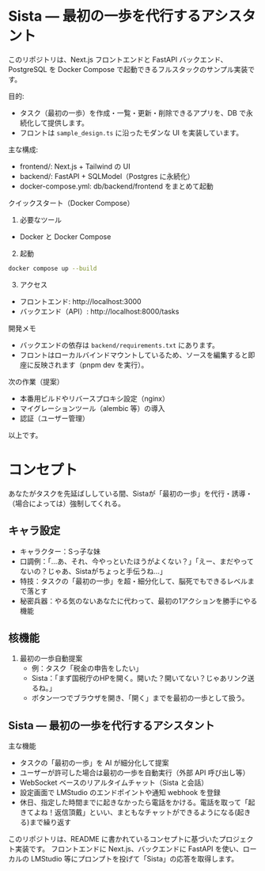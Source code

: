 # Sista — 最初の一歩を代行するアシスタント

このリポジトリは、Next.js フロントエンドと FastAPI バックエンド、PostgreSQL を Docker Compose で起動できるフルスタックのサンプル実装です。

目的:
- タスク（最初の一歩）を作成・一覧・更新・削除できるアプリを、DB で永続化して提供します。
- フロントは `sample_design.ts` に沿ったモダンな UI を実装しています。

主な構成:
- frontend/: Next.js + Tailwind の UI
- backend/: FastAPI + SQLModel（Postgres に永続化）
- docker-compose.yml: db/backend/frontend をまとめて起動

クイックスタート（Docker Compose）

1) 必要なツール
- Docker と Docker Compose

2) 起動

```bash
docker compose up --build
```

3) アクセス
- フロントエンド: http://localhost:3000
- バックエンド（API）: http://localhost:8000/tasks

開発メモ
- バックエンドの依存は `backend/requirements.txt` にあります。
- フロントはローカルバインドマウントしているため、ソースを編集すると即座に反映されます（pnpm dev を実行）。

次の作業（提案）
- 本番用ビルドやリバースプロキシ設定（nginx）
- マイグレーションツール（alembic 等）の導入
- 認証（ユーザー管理）

以上です。
# コンセプト
あなたがタスクを先延ばししている間、Sistaが「最初の一歩」を代行・誘導・（場合によっては）強制してくれる。

## キャラ設定
- キャラクター：Sっ子な妹
- 口調例：「…あ、それ、今やっといたほうがよくない？」「えー、まだやってないの？じゃあ、Sistaがちょっと手伝うね…」
- 特技：タスクの「最初の一歩」を超・細分化して、脳死でもできるレベルまで落とす
- 秘密兵器：やる気のないあなたに代わって、最初の1アクションを勝手にやる機能

## 核機能
1. 最初の一歩自動提案  
    - 例：タスク「税金の申告をしたい」  
    - Sista：「まず国税庁のHPを開く。開いた？開いてない？じゃあリンク送るね。」  
    - ボタン一つでブラウザを開き、「開く」までを最初の一歩として扱う。
## Sista — 最初の一歩を代行するアシスタント


主な機能
- タスクの「最初の一歩」を AI が細分化して提案
- ユーザーが許可した場合は最初の一歩を自動実行（外部 API 呼び出し等）
- WebSocket ベースのリアルタイムチャット（Sista と会話）
- 設定画面で LMStudio のエンドポイントや通知 webhook を登録
- 休日、指定した時間までに起きなかったら電話をかける。電話を取って「起きてよね！返信頂戴」といい、まともなチャットができるようになる(起きる)まで繰り返す



このリポジトリは、README に書かれているコンセプトに基づいたプロジェクト実装です。
フロントエンドに Next.js、バックエンドに FastAPI を使い、ローカルの LMStudio 等にプロンプトを投げて「Sista」の応答を取得します。


